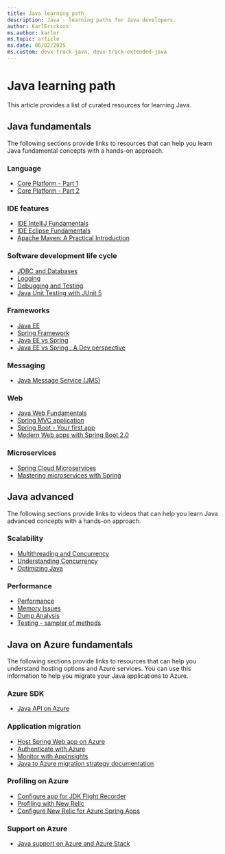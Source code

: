 ```yaml
---
title: Java learning path
description: Java - learning paths for Java developers.
author: KarlErickson
ms.author: karler
ms.topic: article
ms.date: 06/02/2025 
ms.custom: devx-track-java, devx-track-extended-java
---
```


# Java learning path

This article provides a list of curated resources for learning Java.

## Java fundamentals

The following sections provide links to resources that can help you learn Java fundamental concepts with a hands-on approach.

### Language

- [Core Platform - Part 1](https://learning.oreilly.com/videos/core-java/9780134540603)
- [Core Platform - Part 2](https://www.linkedin.com/learning/advanced-java-programming-2/learn-advanced-java-programming?u=3322)

### IDE features

- [IDE IntelliJ Fundamentals](https://www.linkedin.com/learning/intellij-idea-community-edition-essential-training/welcome?u=3322)
- [IDE Eclipse Fundamentals](https://www.linkedin.com/learning/eclipse-essential-training/welcome?u=3322)
- [Apache Maven: A Practical Introduction](https://www.oreilly.com/videos/apache-maven-a/9781800203297/)

### Software development life cycle

- [JDBC and Databases](https://www.linkedin.com/learning/learning-jdbc/get-going-with-data-access-in-java?u=3322)
- [Logging](https://www.youtube.com/watch?v=oiaEP57nsmI)
- [Debugging and Testing](https://learning.oreilly.com/library/view/java-for-absolute/9781484237786/html/463938_1_En_9_Chapter.xhtml)
- [Java Unit Testing with JUnit 5](https://www.oreilly.com/library/view/java-unit-testing/9781484230152/)

### Frameworks

- [Java EE](https://www.linkedin.com/learning/learning-java-enterprise-edition?u=3322)
- [Spring Framework](https://learning.oreilly.com/videos/spring-framework/9780133477252/)
- [Java EE vs Spring](https://www.quora.com/What-are-the-differences-between-Java-EE-and-Spring)
- [Java EE vs Spring : A Dev perspective](https://dzone.com/articles/developers-perspective-spring)

### Messaging

- [Java Message Service (JMS)](https://learning.oreilly.com/videos/enterprise-messaging-with/9781491917671/)

### Web

- [Java Web Fundamentals](https://learning.oreilly.com/videos/beginning-java-web/9781771376051/)
- [Spring MVC application](https://www.linkedin.com/learning/spring-spring-mvc-2/spring-mvc-for-robust-applications?u=3322)
- [Spring Boot - Your first app](https://www.linkedin.com/learning/learning-spring-with-spring-boot-2?u=3322)
- [Modern Web apps with Spring Boot 2.0](https://learning.oreilly.com/videos/modern-java-web/9781788993241/)

### Microservices

- [Spring Cloud Microservices](https://www.linkedin.com/learning/spring-spring-cloud-2?u=3322)
- [Mastering microservices with Spring](https://www.linkedin.com/learning/mastering-microservices-with-java?u=3322)

## Java advanced

The following sections provide links to videos that can help you learn Java advanced concepts with a hands-on approach.

### Scalability

- [Multithreading and Concurrency](https://www.linkedin.com/learning/learning-java-threads/welcome?u=3322)
- [Understanding Concurrency](https://learning.oreilly.com/playlists/d44bf7e8-56c4-415d-8d76-b621373d44ee/)
- [Optimizing Java](https://learning.oreilly.com/videos/optimizing-java/9781771374866/)

### Performance

- [Performance](/archive/blogs/azureossds/profiling-java-process-on-azure-web-apps)
- [Memory Issues](https://www.linkedin.com/learning/java-memory-management?u=3322)
- [Dump Analysis](https://www.linkedin.com/learning/java-concurrency-troubleshooting-latency-and-throughput?u=3322)
- [Testing - sampler of methods](https://learning.oreilly.com/playlists/e1ec94ab-a912-4455-b8a7-eccb024d3c55/)

## Java on Azure fundamentals

The following sections provide links to resources that can help you understand hosting options and Azure services. You can use this information to help you migrate your Java applications to Azure.

### Azure SDK

- [Java API on Azure](/java/api/overview/azure)

### Application migration

- [Host Spring Web app on Azure](/azure/app-service/quickstart-java?tabs=javase&pivots=platform-linux)
- [Authenticate with Azure](/java/api/overview/azure)
- [Monitor with AppInsights](/azure/application-insights/app-insights-java-quick-start)
- [Java to Azure migration strategy documentation](../migration/migration-overview.md)

### Profiling on Azure

- [Configure app for JDK Flight Recorder](/azure/app-service/configure-language-java?pivots=platform-linux#flight-recorder)
- [Profiling with New Relic](/azure/app-service/configure-language-java?pivots=platform-linux#configure-new-relic)
- [Configure New Relic for Azure Spring Apps](https://github.com/Azure-Samples/spring-petclinic-microservices)

### Support on Azure

- [Java support on Azure and Azure Stack](../fundamentals/java-support-on-azure.md)
